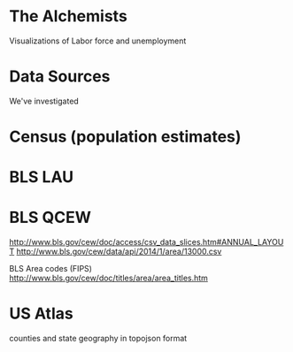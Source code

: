 The Alchemists
==============

Visualizations of Labor force and unemployment



# Data Sources
We've investigated

# Census (population estimates)

# BLS LAU


# BLS QCEW
http://www.bls.gov/cew/doc/access/csv_data_slices.htm#ANNUAL_LAYOUT
http://www.bls.gov/cew/data/api/2014/1/area/13000.csv

BLS Area codes (FIPS)
http://www.bls.gov/cew/doc/titles/area/area_titles.htm


# US Atlas
counties and state geography in topojson format
